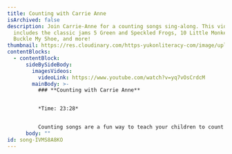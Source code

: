 ```yaml
---
title: Counting with Carrie Anne
isArchived: false
description: Join Carrie-Anne for a counting songs sing-along. This video
  includes the classic jams 5 Green and Speckled Frogs, 10 Little Monkeys, 1, 2,
  Buckle My Shoe, and more!
thumbnail: https://res.cloudinary.com/https-yukonliteracy-com/image/upload/q_35/v1648534425/screen-shot-2021-10-20-at-11.03.44-am_s7wiiy.png
contentBlocks:
  - contentBlock:
      sideBySideBody:
        imagesVideos:
          videoLink: https://www.youtube.com/watch?v=yq7vOsCrdcM
        mainBody: >-
          ### **Counting with Carrie Anne**


          *Time: 23:28*


          Counting songs are a fun way to teach your children to count forwards and backwards and can help build their developing number concept and early maths skills.
      body: ""
id: song-IVMS8A8KO
---
```


